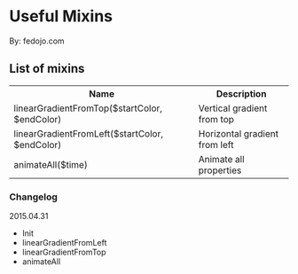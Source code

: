 # Useful Mixins

By: fedojo.com

## List of mixins

<table>
<tr>
	<th>Name</th>
	<th>Description</th>
</tr>
<tr>
	<td>linearGradientFromTop($startColor, $endColor)</td>
	<td>Vertical gradient from top</td>
</tr>
<tr>
	<td>linearGradientFromLeft($startColor, $endColor)</td>
	<td>Horizontal gradient from left</td>
</tr>
<tr>
	<td>animateAll($time)</td>
	<td>Animate all properties</td>
</tr>
</table>

### Changelog

2015.04.31
- Init
- linearGradientFromLeft
- linearGradientFromTop
- animateAll